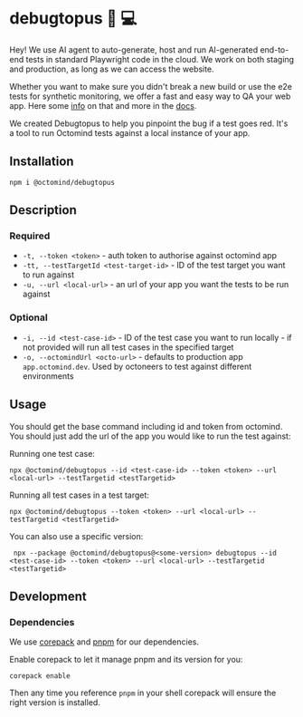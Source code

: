 # debugtopus  🐙 💻

Hey! We use AI agent to auto-generate, host and run AI-generated end-to-end tests in standard Playwright code in the cloud. We work on both staging and production, as long as we can access the website. 

Whether you want to make sure you didn't break a new build or use the e2e tests for synthetic monitoring, we offer a fast and easy way to QA your web app. Here some [info](https://www.octomind.dev/?utm_source=github&utm_medium=debugtopus&utm_campaign=rm) on that and more in the [docs](https://www.octomind.dev/docs?utm_source=github&utm_medium=debugtopus&utm_campaign=rm).

We created Debugtopus to help you pinpoint the bug if a test goes red. It's a tool to run Octomind tests against a local instance of your app.

## Installation

```shell
npm i @octomind/debugtopus
```

## Description

### Required
* `-t, --token <token>` - auth token to authorise against octomind app
* `-tt, --testTargetId <test-target-id>` - ID of the test target you want to run against
* `-u, --url <local-url>` - an url of your app you want the tests to be run against
### Optional
* `-i, --id <test-case-id>` - ID of the test case you want to run locally - if not provided will run all test cases in the specified target
* `-o, --octomindUrl <octo-url>` - defaults to production app `app.octomind.dev`. Used by octoneers to test against different environments

## Usage
You should get the base command including id and token from octomind. 
You should just add the url of the app you would like to run the test against:

Running one test case:
```shell
npx @octomind/debugtopus --id <test-case-id> --token <token> --url <local-url> --testTargetid <testTargetid>
```

Running all test cases in a test target:
```shell
npx @octomind/debugtopus --token <token> --url <local-url> --testTargetid <testTargetid>
```

You can also use a specific version:
```shell
 npx --package @octomind/debugtopus@<some-version> debugtopus --id <test-case-id> --token <token> --url <local-url> --testTargetid <testTargetid>
```

## Development

### Dependencies

We use [corepack](https://nodejs.org/api/corepack.html) and [pnpm](https://pnpm.io/) for our dependencies.

Enable corepack to let it manage pnpm and its version for you:

```shell
corepack enable
```

Then any time you reference `pnpm` in your shell corepack will ensure the right version is installed.
